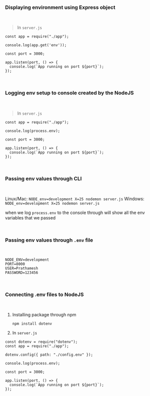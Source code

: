 ### Displaying environment using Express object

<br>

> In `server.js`

```
const app = require("./app");

console.log(app.get('env'));

const port = 3000;

app.listen(port, () => {
  console.log(`App running on port ${port}`);
});
```

<br>

### Logging env setup to console created by the NodeJS

<br>

> In `server.js`

```
const app = require("./app");

console.log(process.env);

const port = 3000;

app.listen(port, () => {
  console.log(`App running on port ${port}`);
});

```

<br>

### Passing env values through CLI

<br>

Linux/Mac: `NODE_env=development X=25 nodemon server.js`
Windows: `NODE_env=development X=25 nodemon server.js`

when we log `process.env` to the console through will show all the env variables that we passed

<br>

### Passing env values through `.env` file

<br>

```
NODE_ENV=development
PORT=8000
USER=Prathamesh
PASSWORD=123456
```

<br>

### Connecting .env files to NodeJS

<br>

1. Installing package through npm

   `npm install dotenv`

2. In `server.js`

```
const dotenv = require("dotenv");
const app = require("./app");

dotenv.config({ path: "./config.env" });

console.log(process.env);

const port = 3000;

app.listen(port, () => {
  console.log(`App running on port ${port}`);
});

```

<br>
